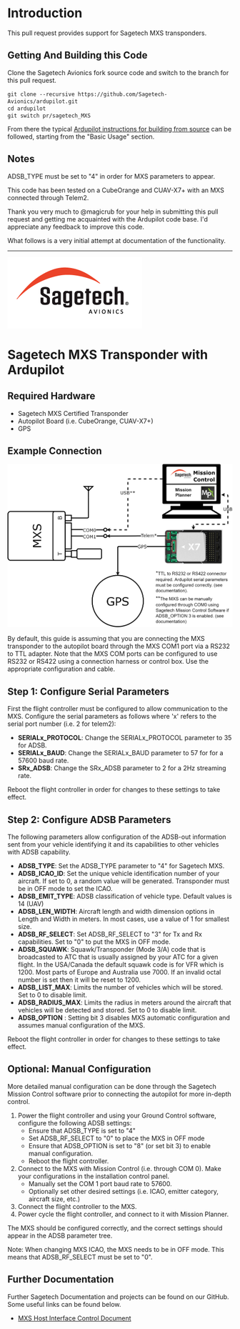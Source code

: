 # Introduction
This pull request provides support for Sagetech MXS transponders.

## Getting And Building this Code
Clone the Sagetech Avionics fork source code and switch to the branch for this pull request.
```
git clone --recursive https://github.com/Sagetech-Avionics/ardupilot.git
cd ardupilot
git switch pr/sagetech_MXS
```

From there the typical [Ardupilot instructions for building from source](https://github.com/ArduPilot/ardupilot/blob/master/BUILD.md) can be followed, starting from the "Basic Usage" section.

## Notes

ADSB_TYPE must be set to "4" in order for MXS parameters to appear. 

This code has been tested on a CubeOrange and CUAV-X7+ with an MXS connected through Telem2.

Thank you very much to @magicrub for your help in submitting this pull request and getting me acquainted with the Ardupilot code base. I'd appreciate any feedback to improve this code.

What follows is a very initial attempt at documentation of the functionality.

---
![SagetechLogo](https://github.com/Sagetech-Avionics/Sagetech-Avionics.github.io/raw/main/images/sglogo.png)
# Sagetech MXS Transponder with Ardupilot

## Required Hardware
- Sagetech MXS Certified Transponder
- Autopilot Board (i.e. CubeOrange, CUAV-X7+)
- GPS

## Example Connection
![mxs_ardupilot_connection](https://github.com/Sagetech-Avionics/Sagetech-Avionics.github.io/raw/main/images/mxs_ardupilot_connection.png)

By default, this guide is assuming that you are connecting the MXS transponder to the autopilot board through the MXS COM1 port via a RS232 to TTL adapter. Note that the MXS COM ports can be configured to use RS232 or RS422 using a connection harness or control box. Use the appropriate configuration and cable.

## Step 1: Configure Serial Parameters

First the flight controller must be configured to allow communication to the MXS. Configure the serial parameters as follows where 'x' refers to the serial port number (i.e. 2 for telem2):

- __SERIALx_PROTOCOL__: Change the SERIALx_PROTOCOL parameter to 35 for ADSB.
- __SERIALx_BAUD__: Change the SERIALx_BAUD parameter to 57 for for a 57600 baud rate.
- __SRx_ADSB__: Change the SRx_ADSB parameter to 2 for a 2Hz streaming rate.

Reboot the flight controller in order for changes to these settings to take effect.

## Step 2: Configure ADSB Parameters

The following parameters allow configuration of the ADSB-out information sent from your vehicle identifying it and its capabilities to other vehicles with ADSB capability.

- __ADSB_TYPE__: Set the ADSB_TYPE parameter to "4" for Sagetech MXS.
- __ADSB_ICAO_ID__: Set the unique vehicle identification number of your aircraft. If set to 0, a random value will be generated. Transponder must be in OFF mode to set the ICAO.
- __ADSB_EMIT_TYPE__: ADSB classification of vehicle type. Default values is 14 (UAV)
- __ADSB_LEN_WIDTH__: Aircraft length and width dimension options in Length and Width in meters. In most cases, use a value of 1 for smallest size.
- __ADSB_RF_SELECT__: Set ADSB_RF_SELECT to "3" for Tx and Rx capabilities. Set to "0" to put the MXS in OFF mode.
- __ADSB_SQUAWK__: Squawk/Transponder (Mode 3/A) code that is broadcasted to ATC that is usually assigned by your ATC for a given flight. In the USA/Canada the default squawk code is for VFR which is 1200. Most parts of Europe and Australia use 7000. If an invalid octal number is set then it will be reset to 1200.
- __ADSB_LIST_MAX__: Limits the number of vehicles which will be stored. Set to 0 to disable limit.
- __ADSB_RADIUS_MAX__: Limits the radius in meters around the aircraft that vehicles will be detected and stored. Set to 0 to disable limit.
- __ADSB_OPTION__ : Setting bit 3 disables MXS automatic configuration and assumes manual configuration of the MXS. 

Reboot the flight controller in order for changes to these settings to take effect.

## Optional: Manual Configuration
More detailed manual configuration can be done through the Sagetech Mission Control software prior to connecting the autopilot for more in-depth control.

1. Power the flight controller and using your Ground Control software, configure the following ADSB settings:
    - Ensure that ADSB_TYPE is set to "4"
    - Set ADSB_RF_SELECT to "0" to place the MXS in OFF mode
    - Ensure that ADSB_OPTION is set to "8" (or set bit 3) to enable manual configuration.
    - Reboot the flight controller.
2. Connect to the MXS with Mission Control (i.e. through COM 0). Make your configurations in the installation control panel.
    - Manually set the COM 1 port baud rate to 57600.
    - Optionally set other desired settings (i.e. ICAO, emitter category, aircraft size, etc.)
3. Connect the flight controller to the MXS.
4. Power cycle the flight controller, and connect to it with Mission Planner.

The MXS should be configured correctly, and the correct settings should appear in the ADSB parameter tree.

Note: When changing MXS ICAO, the MXS needs to be in OFF mode. This means that ADSB_RF_SELECT must be set to "0".

## Further Documentation
Further Sagetech Documentation and projects can be found on our GitHub. Some useful links can be found below.
- [MXS Host Interface Control Document](https://github.com/Sagetech-Avionics/sagetech-mxs-sdk/blob/main/doc/pdf/ICD02373_MXS_Host_ICD.pdf)